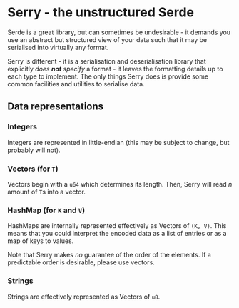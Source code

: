 # Serry - the unstructured Serde

Serde is a great library, but can sometimes be undesirable - it demands you use an abstract but structured view of your data such that it may be serialised into virtually any format.

Serry is different - it is a serialisation and deserialisation library that explicitly *does **not** specify* a format - it leaves the formatting details up to each type to implement.
The only things Serry does is provide some common facilities and utilities to serialise data.


## Data representations

### Integers

Integers are represented in little-endian (this may be subject to change, but probably will not).

### Vectors (for `T`)

Vectors begin with a `u64` which determines its length.
Then, Serry will read _n_ amount of `T`s into a vector. 

### HashMap (for `K` and `V`)

HashMaps are internally represented effectively as Vectors of `(K, V)`.
This means that you could interpret the encoded data as a list of entries or as a map of keys to values.

Note that Serry makes *no* guarantee of the order of the elements. If a predictable order is desirable, please use vectors.

### Strings

Strings are effectively represented as Vectors of `u8`.